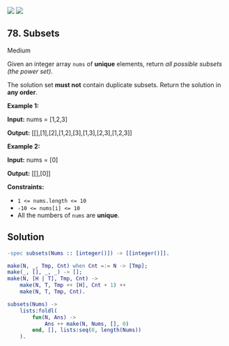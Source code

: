 [![](https://img.shields.io/github/stars/LeetCode-in-Erlang/LeetCode-in-Erlang?label=Stars&style=flat-square)](https://github.com/LeetCode-in-Erlang/LeetCode-in-Erlang)
[![](https://img.shields.io/github/forks/LeetCode-in-Erlang/LeetCode-in-Erlang?label=Fork%20me%20on%20GitHub%20&style=flat-square)](https://github.com/LeetCode-in-Erlang/LeetCode-in-Erlang/fork)

## 78\. Subsets

Medium

Given an integer array `nums` of **unique** elements, return _all possible subsets (the power set)_.

The solution set **must not** contain duplicate subsets. Return the solution in **any order**.

**Example 1:**

**Input:** nums = [1,2,3]

**Output:** [[],[1],[2],[1,2],[3],[1,3],[2,3],[1,2,3]]

**Example 2:**

**Input:** nums = [0]

**Output:** [[],[0]]

**Constraints:**

*   `1 <= nums.length <= 10`
*   `-10 <= nums[i] <= 10`
*   All the numbers of `nums` are **unique**.

## Solution

```erlang
-spec subsets(Nums :: [integer()]) -> [[integer()]].

make(N, _, Tmp, Cnt) when Cnt =:= N -> [Tmp];
make(_, [], _, _) -> [];
make(N, [H | T], Tmp, Cnt) -> 
    make(N, T, Tmp ++ [H], Cnt + 1) ++
    make(N, T, Tmp, Cnt).

subsets(Nums) ->
    lists:foldl(
        fun(N, Ans) ->
            Ans ++ make(N, Nums, [], 0)
        end, [], lists:seq(0, length(Nums))
    ).
```